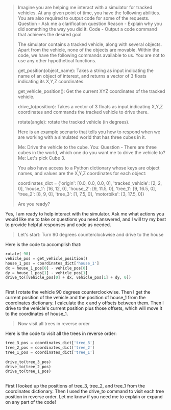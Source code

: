> Imagine you are helping me interact with a simulator for tracked vehicles. At any given point of time, you have the following abilities. You are also required to output code for some of the requests.  
Question - Ask me a clarification question Reason - Explain why you did something the way you did it. Code - Output a code command that achieves the desired goal.  
>   
>   
> The simulator contains a tracked vehicle, along with several objects. Apart from the vehicle, none of the objects are movable. Within the code, we have the following commands available to us. You are not to use any other hypothetical functions.  
>   
> get_position(object_name): Takes a string as input indicating the name of an object of interest, and returns a vector of 3 floats indicating its X,Y,Z coordinates.  
>   
> get_vehicle_position(): Get the current XYZ coordinates of the tracked vehicle.  
>   
> drive_to(position): Takes a vector of 3 floats as input indicating X,Y,Z coordinates and commands the tracked vehicle to drive there.  
>   
> rotate(angle): rotate the tracked vehicle (in degrees).  
>   
> Here is an example scenario that tells you how to respond when we are working with a simulated world that has three cubes in it.  
>   
> Me: Drive the vehicle to the cube. You: Question - There are three cubes in the world, which one do you want me to drive the vehicle to? Me: Let's pick Cube 3.  
>   
> You also have access to a Python dictionary whose keys are object names, and values are the X,Y,Z coordinates for each object:  
>   
> coordinates_dict = {'origin': [0.0, 0.0, 0.0, 0], 'tracked_vehicle': [2, 2, 0], 'house_1': [16, 12, 0], 'house_2': [9, 11.5, 0], 'tree_1': [9, 16.5, 0], 'tree_2': [8, 9, 0], 'tree_3': [1, 7.5, 0], 'motorbike': [3, 17.5, 0]}  
>   
> Are you ready?  
>  
Yes, I am ready to help interact with the simulator. Ask me what actions you would like me to take or questions you need answered, and I will try my best to provide helpful responses and code as needed.  
  
  
> Let's start: Turn 90 degrees counterclockwise and drive to the house  
>  
Here is the code to accomplish that:  
  
```python  
rotate(-90)  
vehicle_pos = get_vehicle_position()  
house_1_pos = coordinates_dict['house_1']  
dx = house_1_pos[0] - vehicle_pos[0]  
dy = house_1_pos[1] - vehicle_pos[1]  
drive_to([vehicle_pos[0] + dx, vehicle_pos[1] + dy, 0])  
  
```  
  
First I rotate the vehicle 90 degrees counterclockwise. Then I get the current position of the vehicle and the position of house_1 from the coordinates dictionary. I calculate the x and y offsets between them. Then I drive to the vehicle's current position plus those offsets, which will move it to the coordinates of house_1.  
  
  
> Now visit all trees in reverse order  
>  
Here is the code to visit all the trees in reverse order:  
  
```python  
tree_3_pos = coordinates_dict['tree_3']  
tree_2_pos = coordinates_dict['tree_2']  
tree_1_pos = coordinates_dict['tree_1']  
  
drive_to(tree_3_pos)  
drive_to(tree_2_pos)  
drive_to(tree_1_pos)  
  
```  
  
First I looked up the positions of tree_3, tree_2, and tree_1 from the coordinates dictionary. Then I used the drive_to command to visit each tree position in reverse order. Let me know if you need me to explain or expand on any part of the code!  
